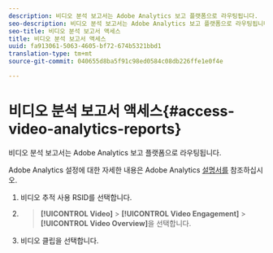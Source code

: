 ```yaml
---
description: 비디오 분석 보고서는 Adobe Analytics 보고 플랫폼으로 라우팅됩니다.
seo-description: 비디오 분석 보고서는 Adobe Analytics 보고 플랫폼으로 라우팅됩니다.
seo-title: 비디오 분석 보고서 액세스
title: 비디오 분석 보고서 액세스
uuid: fa913061-5063-4605-bf72-674b5321bbd1
translation-type: tm+mt
source-git-commit: 040655d8ba5f91c98ed0584c08db226ffe1e0f4e

---
```



# 비디오 분석 보고서 액세스{#access-video-analytics-reports}

비디오 분석 보고서는 Adobe Analytics 보고 플랫폼으로 라우팅됩니다.

Adobe Analytics 설정에 대한 자세한 내용은 Adobe Analytics [설명서를](https://microsite.omniture.com/t2/help/en_US/reference/) 참조하십시오.
1. 비디오 추적 사용 RSID를 선택합니다.
1. > **[!UICONTROL Video]** > **[!UICONTROL Video Engagement]** > **[!UICONTROL Video Overview]**&#x200B;을 선택합니다.
1. 비디오 클립을 선택합니다.
